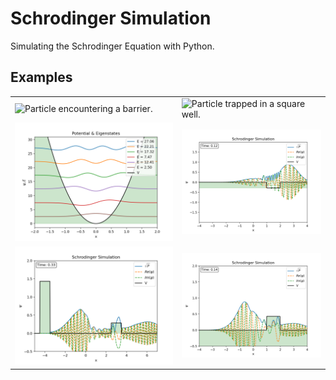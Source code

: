 # Schrodinger Simulation
Simulating the Schrodinger Equation with Python.

## Examples

|                                                           |                                                          |
|-----------------------------------------------------------|----------------------------------------------------------|
| ![Particle encountering a barrier.](./images/barrier.gif) | ![Particle trapped in a square well.](./images/well.gif) |
| ![Harmonic oscillator eigenstates.](./images/harmonic_eigenstates.png) | ![Particle encountering a hole.](./images/hole.png) |
| ![Particle between barriers.](./images/barriers.png) | ![Snapshot of particle encountering a barrier.](./images/barrier.png) |
